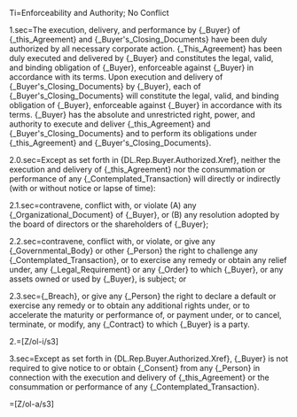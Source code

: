 Ti=Enforceability and Authority; No Conflict

1.sec=The execution, delivery, and performance by {_Buyer} of {_this_Agreement} and {_Buyer's_Closing_Documents} have been duly authorized by all necessary corporate action.  {_This_Agreement} has been duly executed and delivered by {_Buyer} and constitutes the legal, valid, and binding obligation of {_Buyer}, enforceable against {_Buyer} in accordance with its terms.  Upon execution and delivery of {_Buyer's_Closing_Documents} by {_Buyer}, each of {_Buyer's_Closing_Documents} will constitute the legal, valid, and binding obligation of {_Buyer}, enforceable against {_Buyer} in accordance with its terms.  {_Buyer} has the absolute and unrestricted right, power, and authority to execute and deliver {_this_Agreement} and {_Buyer's_Closing_Documents} and to perform its obligations under {_this_Agreement} and {_Buyer's_Closing_Documents}.

2.0.sec=Except as set forth in {DL.Rep.Buyer.Authorized.Xref}, neither the execution and delivery of {_this_Agreement} nor the consummation or performance of any {_Contemplated_Transaction} will directly or indirectly (with or without notice or lapse of time):

2.1.sec=contravene, conflict with, or violate (A) any {_Organizational_Document} of {_Buyer}, or (B) any resolution adopted by the board of directors or the shareholders of {_Buyer};

2.2.sec=contravene, conflict with, or violate, or give any {_Governmental_Body} or other {_Person} the right to challenge any {_Contemplated_Transaction}, or to exercise any remedy or obtain any relief under, any {_Legal_Requirement} or any {_Order} to which {_Buyer}, or any assets owned or used by {_Buyer}, is subject; or

2.3.sec={_Breach}, or give any {_Person} the right to declare a default or exercise any remedy or to obtain any additional rights under, or to accelerate the maturity or performance of, or payment under, or to cancel, terminate, or modify, any {_Contract} to which {_Buyer} is a party.

2.=[Z/ol-i/s3]

3.sec=Except as set forth in {DL.Rep.Buyer.Authorized.Xref}, {_Buyer} is not required to give notice to or obtain {_Consent} from any {_Person} in connection with the execution and delivery of {_this_Agreement} or the consummation or performance of any {_Contemplated_Transaction}.

=[Z/ol-a/s3]
